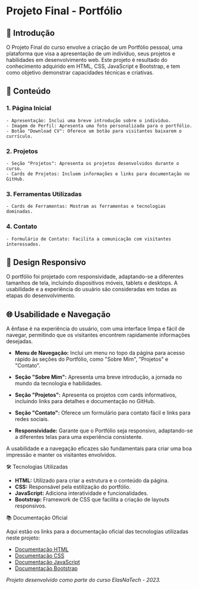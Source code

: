 # Projeto Final - Portfólio

## 🌟 Introdução

O Projeto Final do curso envolve a criação de um Portfólio pessoal, uma plataforma que visa a apresentação de um indivíduo, seus projetos e habilidades em desenvolvimento web. Este projeto é resultado do conhecimento adquirido em HTML, CSS, JavaScript e Bootstrap, e tem como objetivo demonstrar capacidades técnicas e criativas.

## 💼 Conteúdo

### 1. **Página Inicial**
    - Apresentação: Inclui uma breve introdução sobre o indivíduo.
    - Imagem de Perfil: Apresenta uma foto personalizada para o portfólio.
    - Botão "Download CV": Oferece um botão para visitantes baixarem o currículo.

### 2. **Projetos**
    - Seção "Projetos": Apresenta os projetos desenvolvidos durante o curso.
    - Cards de Projetos: Incluem informações e links para documentação no GitHub.

### 3. **Ferramentas Utilizadas**
    - Cards de Ferramentas: Mostram as ferramentas e tecnologias dominadas.

### 4. **Contato**
    - Formulário de Contato: Facilita a comunicação com visitantes interessados.

## 🎨 Design Responsivo

O portfólio foi projetado com responsividade, adaptando-se a diferentes tamanhos de tela, incluindo dispositivos móveis, tablets e desktops. A usabilidade e a experiência do usuário são consideradas em todas as etapas do desenvolvimento.

## 🌐 Usabilidade e Navegação

A ênfase é na experiência do usuário, com uma interface limpa e fácil de navegar, permitindo que os visitantes encontrem rapidamente informações desejadas.

- **Menu de Navegação:** Inclui um menu no topo da página para acesso rápido às seções do Portfólio, como "Sobre Mim", "Projetos" e "Contato".

- **Seção "Sobre Mim":** Apresenta uma breve introdução, a jornada no mundo da tecnologia e habilidades.

- **Seção "Projetos":** Apresenta os projetos com cards informativos, incluindo links para detalhes e documentação no GitHub.

- **Seção "Contato":** Oferece um formulário para contato fácil e links para redes sociais.

- **Responsividade:** Garante que o Portfólio seja responsivo, adaptando-se a diferentes telas para uma experiência consistente.

A usabilidade e a navegação eficazes são fundamentais para criar uma boa impressão e manter os visitantes envolvidos.

🛠️ Tecnologias Utilizadas

- **HTML:** Utilizado para criar a estrutura e o conteúdo da página.
- **CSS:** Responsável pela estilização do portfólio.
- **JavaScript:** Adiciona interatividade e funcionalidades.
- **Bootstrap:** Framework de CSS que facilita a criação de layouts responsivos.

📚 Documentação Oficial

Aqui estão os links para a documentação oficial das tecnologias utilizadas neste projeto:

- [Documentação HTML](https://developer.mozilla.org/pt-BR/docs/Web/HTML)
- [Documentação CSS](https://developer.mozilla.org/pt-BR/docs/Web/CSS)
- [Documentação JavaScript](https://developer.mozilla.org/pt-BR/docs/Web/JavaScript)
- [Documentação Bootstrap](https://getbootstrap.com/docs/5.1/getting-started/introduction/)



*Projeto desenvolvido como parte do curso ElasNaTech - 2023.*
